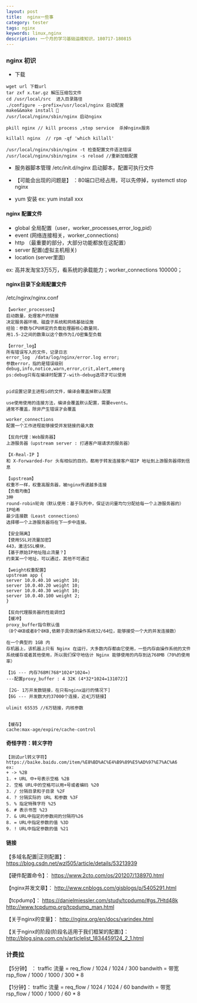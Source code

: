```yaml
---
layout: post
title:  nginx一些事
category: tester
tags: nginx
keywords: linux,nginx
description: 一个月的学习基础运维知识，180717-180815 
---
```


### nginx 初识
- 下载
```
wget url 下载url
tar zxf x.tar.gz 解压压缩包文件
cd /usr/local/src  进入目录路径
./configure --prefix=/usr/local/nginx 启动配置
make&&make install 
/usr/local/nginx/sbin/nginx 启动nginx

pkill nginx // kill process ,stop service  杀掉nginx服务

killall nginx  // rpm -qf 'which killall'

/usr/local/nginx/sbin/nginx -t 检查配置文件语法错误
/usr/local/nginx/sbin/nginx -s reload //重新加载配置

```

- 服务器脚本管理
/etc/init.d/nginx 启动脚本，配置可执行文件

- 【可能会出现的问题是】
：80端口已经占用，可以先停掉，systemctl stop nginx


- yum 安装
ex: yum install xxx

#### nginx 配置文件
- global 全局配置（user，worker_processes,error_log,pid）
- event (网络连接相关，worker_connections)
- http （最重要的部分，大部分功能都放在这配置）
- server 配置(虚拟主机相关)
- location (server里面)

ex:
高并发淘宝3万5万，看系统的承载能力；worker_connections 100000；


#### nginx目录下全局配置文件
/etc/nginx/nginx.conf
```
【worker_processes】
启动数量，处理客户的链接
决定服务器环境、磁盘子系统和网络基础设施
经验：参数与CPU绑定的负载处理器核心数量同，
用1.5-2之间的数乘以这个数作为I/O密集型负载

【error_log】
所有错误写入的文件，记录日志
error_log  /data/log/nginx/error.log error;
参数error，指的是错误级别
debug,info,notice,warn,error,crit,alert,emerg
ps:debug只有在编译时配置了-with-debug选项才可以使用


pid设置记录主进程id的文件，编译会覆盖掉默认配置

use使用使用的连接方法，编译会覆盖默认配置，需要events。
通常不覆盖，除非产生错误才会覆盖

worker_connections
配置一个工作进程能够接受并发链接的最大数

【反向代理：Web服务器】
上游服务器（upstream server : 打通客户端请求的服务器）

【X-Real-IP 】
和 X-Forwarded-For 头有相似的目的，都用于转发连接客户端IP 地址到上游服务器得到信息

【upstream】
权重不一样，权重高服务器，被nginx传递越多连接
【负载均衡】
3种
round-robin轮询（默认使用：基于队列中，保证访问量均匀分配给每一个上游服务器的）
IP哈希
最少连接数（Least connections）
选择哪一个上游服务器将在下一步中连接。

【安全隔离】
【使用SSL对流量加密】
443，激活SSL模块，
【基于原始IP地址阻止流量？】
约束某一个地址，可以通过，其他不可通过

【weight权重配置】
upstream app {
server 10.0.40.10 weight 10;
server 10.0.40.20 weight 10;
server 10.0.40.30 weight 10;
server 10.0.40.100 weight 2;
}

【反向代理服务器的性能调优】
【缓冲】
proxy_buffer指令默认值
（8个4KB或者8个8KB,依赖于具体的操作系统32/64位，能够接受一个大的并发连接数）

在一个典型的 1GB 内
存机器上，该机器上只有 Nginx 在运行，大多数内存都由它使用，一些内存由操作系统的文件系统缓存或者其他使用，所以我们保守地估计 Nginx 能够使用的内存到达768MB（70%的使用率）

【1G --- 内存768M(768*1024*1024=)
---配置proxy_buffer : 4 32K (4*32*1024=131072)】

 [2G- 1万并发数链接，在只有nginx运行的情况下]
【6G --- 并发数大约37000个连接，近4万链接】

ulimit 65535 //6万链接，内核参数


【缓存】
cache:max-age/expire/cache-control

```


#### 奇怪字符：转义字符
```
【测试url转义字符】
https://baike.baidu.com/item/%E8%BD%AC%E4%B9%89%E5%AD%97%E7%AC%A6
ex:
+ -> %2B 
1. + URL 中+号表示空格 %2B
2. 空格 URL中的空格可以用+号或者编码 %20
3. / 分隔目录和子目录 %2F
4. ? 分隔实际的 URL 和参数 %3F
5. % 指定特殊字符 %25
6. # 表示书签 %23
7. & URL中指定的参数间的分隔符%26
8. = URL中指定参数的值 %3D
9. ! URL中指定参数的值 %21

```


#### 链接
【多域名配置|正则配置】：
https://blog.csdn.net/wzl505/article/details/53213939

【硬件配置命令】：
https://www.2cto.com/os/201207/138970.html

【nginx并发文章】：
http://www.cnblogs.com/gisblogs/p/5405291.html

【tcpdump】：
https://danielmiessler.com/study/tcpdump/#gs.7Htd48k
http://www.tcpdump.org/tcpdump_man.html

【关于nginx的变量】：
http://nginx.org/en/docs/varindex.html

【关于nginx的阶段(阶段名适用于我们框架的配置)】：
http://blog.sina.com.cn/s/articlelist_1834459124_2_1.html


### 计费拉

【5分钟】 ：
traffic 流量 = req_flow / 1024 / 1024 / 300
bandwith  = 带宽 rsp_flow / 1000 / 1000 / 300 * 8

【1分钟】：
traffic 流量 = req_flow / 1024 / 1024 / 60
bandwith =  带宽 rsp_flow / 1000 / 1000 / 60 * 8

